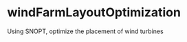 windFarmLayoutOptimization
==========================

Using SNOPT, optimize the placement of wind turbines
